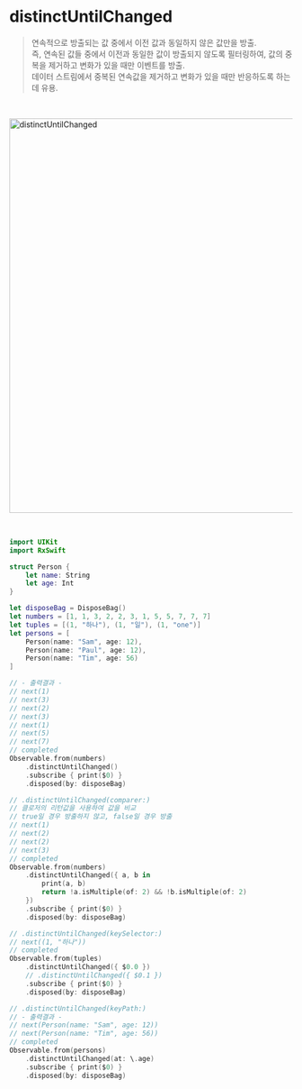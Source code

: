 distinctUntilChanged
====================

> 연속적으로 방출되는 값 중에서 이전 값과 동일하지 않은 값만을 방출.  
> 즉, 연속된 값들 중에서 이전과 동일한 값이 방출되지 않도록 필터링하여, 값의 중복을 제거하고 변화가 있을 때만 이벤트를 방출.  
> 데이터 스트림에서 중복된 연속값을 제거하고 변화가 있을 때만 반응하도록 하는 데 유용.  

&nbsp;

<img width="700" alt="distinctUntilChanged" src="https://github.com/user-attachments/assets/40047256-e6e2-43b4-8e9d-b18bd99e6eff">

&nbsp;

```swift
import UIKit
import RxSwift

struct Person {
    let name: String
    let age: Int
}

let disposeBag = DisposeBag()
let numbers = [1, 1, 3, 2, 2, 3, 1, 5, 5, 7, 7, 7]
let tuples = [(1, "하나"), (1, "일"), (1, "one")]
let persons = [
    Person(name: "Sam", age: 12),
    Person(name: "Paul", age: 12),
    Person(name: "Tim", age: 56)
]

// - 출력결과 -
// next(1)
// next(3)
// next(2)
// next(3)
// next(1)
// next(5)
// next(7)
// completed
Observable.from(numbers)
    .distinctUntilChanged()
    .subscribe { print($0) }
    .disposed(by: disposeBag)

// .distinctUntilChanged(comparer:)
// 클로저의 리턴값을 사용하여 값을 비교
// true일 경우 방출하지 않고, false일 경우 방출
// next(1)
// next(2)
// next(2)
// next(3)
// completed
Observable.from(numbers)
    .distinctUntilChanged({ a, b in
        print(a, b)
        return !a.isMultiple(of: 2) && !b.isMultiple(of: 2)
    })
    .subscribe { print($0) }
    .disposed(by: disposeBag)

// .distinctUntilChanged(keySelector:)
// next((1, "하나"))
// completed
Observable.from(tuples)
    .distinctUntilChanged({ $0.0 })
    // .distinctUntilChanged({ $0.1 })
    .subscribe { print($0) }
    .disposed(by: disposeBag)

// .distinctUntilChanged(keyPath:)
// - 출력결과 -
// next(Person(name: "Sam", age: 12))
// next(Person(name: "Tim", age: 56))
// completed
Observable.from(persons)
    .distinctUntilChanged(at: \.age)
    .subscribe { print($0) }
    .disposed(by: disposeBag)
```
